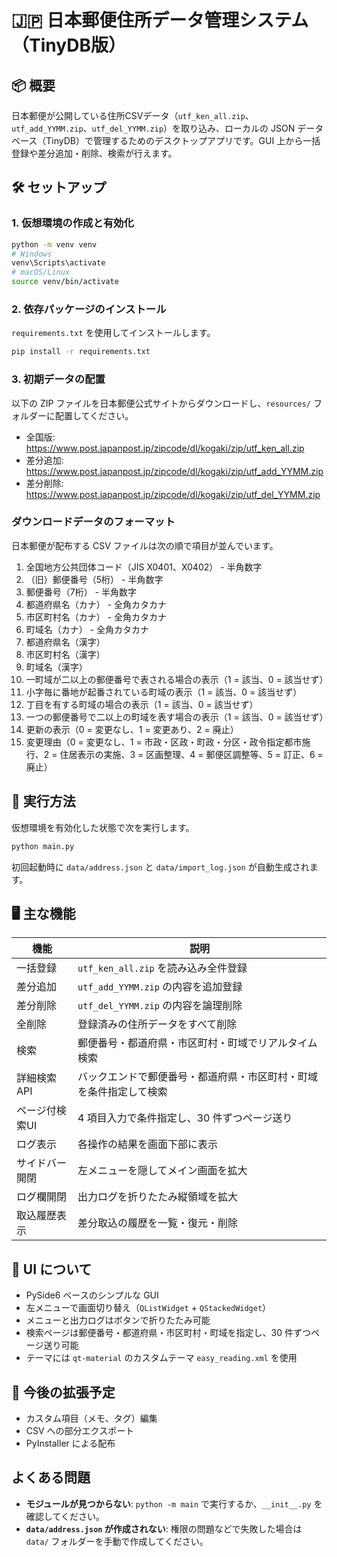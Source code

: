 # 🇯🇵 日本郵便住所データ管理システム（TinyDB版）

## 📦 概要
日本郵便が公開している住所CSVデータ（`utf_ken_all.zip`、`utf_add_YYMM.zip`、`utf_del_YYMM.zip`）を取り込み、ローカルの JSON データベース（TinyDB）で管理するためのデスクトップアプリです。GUI 上から一括登録や差分追加・削除、検索が行えます。

## 🛠 セットアップ
### 1. 仮想環境の作成と有効化
```bash
python -m venv venv
# Windows
venv\Scripts\activate
# macOS/Linux
source venv/bin/activate
```

### 2. 依存パッケージのインストール
`requirements.txt` を使用してインストールします。
```bash
pip install -r requirements.txt
```

### 3. 初期データの配置
以下の ZIP ファイルを日本郵便公式サイトからダウンロードし、`resources/` フォルダーに配置してください。
- 全国版: <https://www.post.japanpost.jp/zipcode/dl/kogaki/zip/utf_ken_all.zip>
- 差分追加: <https://www.post.japanpost.jp/zipcode/dl/kogaki/zip/utf_add_YYMM.zip>
- 差分削除: <https://www.post.japanpost.jp/zipcode/dl/kogaki/zip/utf_del_YYMM.zip>

### ダウンロードデータのフォーマット
日本郵便が配布する CSV ファイルは次の順で項目が並んでいます。

1. 全国地方公共団体コード（JIS X0401、X0402） - 半角数字
2. （旧）郵便番号（5桁） - 半角数字
3. 郵便番号（7桁） - 半角数字
4. 都道府県名（カナ） - 全角カタカナ
5. 市区町村名（カナ） - 全角カタカナ
6. 町域名（カナ） - 全角カタカナ
7. 都道府県名（漢字）
8. 市区町村名（漢字）
9. 町域名（漢字）
10. 一町域が二以上の郵便番号で表される場合の表示（1 = 該当、0 = 該当せず）
11. 小字毎に番地が起番されている町域の表示（1 = 該当、0 = 該当せず）
12. 丁目を有する町域の場合の表示（1 = 該当、0 = 該当せず）
13. 一つの郵便番号で二以上の町域を表す場合の表示（1 = 該当、0 = 該当せず）
14. 更新の表示（0 = 変更なし、1 = 変更あり、2 = 廃止）
15. 変更理由（0 = 変更なし、1 = 市政・区政・町政・分区・政令指定都市施行、2 = 住居表示の実施、3 = 区画整理、4 = 郵便区調整等、5 = 訂正、6 = 廃止）

## 🚀 実行方法
仮想環境を有効化した状態で次を実行します。
```bash
python main.py
```
初回起動時に `data/address.json` と `data/import_log.json` が自動生成されます。

## 🖥️ 主な機能
| 機能 | 説明 |
| --- | --- |
| 一括登録 | `utf_ken_all.zip` を読み込み全件登録 |
| 差分追加 | `utf_add_YYMM.zip` の内容を追加登録 |
| 差分削除 | `utf_del_YYMM.zip` の内容を論理削除 |
| 全削除 | 登録済みの住所データをすべて削除 |
| 検索 | 郵便番号・都道府県・市区町村・町域でリアルタイム検索 |
| 詳細検索API | バックエンドで郵便番号・都道府県・市区町村・町域を条件指定して検索 |
| ページ付検索UI | 4 項目入力で条件指定し、30 件ずつページ送り |
| ログ表示 | 各操作の結果を画面下部に表示 |
| サイドバー開閉 | 左メニューを隠してメイン画面を拡大 |
| ログ欄開閉 | 出力ログを折りたたみ縦領域を拡大 |
| 取込履歴表示 | 差分取込の履歴を一覧・復元・削除 |

## 🎨 UI について
- PySide6 ベースのシンプルな GUI
- 左メニューで画面切り替え（`QListWidget` + `QStackedWidget`）
- メニューと出力ログはボタンで折りたたみ可能
- 検索ページは郵便番号・都道府県・市区町村・町域を指定し、30 件ずつページ送り可能
- テーマには `qt-material` のカスタムテーマ `easy_reading.xml` を使用

## 📘 今後の拡張予定
- カスタム項目（メモ、タグ）編集
- CSV への部分エクスポート
- PyInstaller による配布

## よくある問題
- **モジュールが見つからない**: `python -m main` で実行するか、`__init__.py` を確認してください。
- **`data/address.json` が作成されない**: 権限の問題などで失敗した場合は `data/` フォルダーを手動で作成してください。

